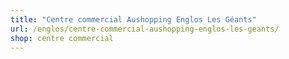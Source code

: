 ```yaml
---
title: "Centre commercial Aushopping Englos Les Géants"
url: /englos/centre-commercial-aushopping-englos-les-geants/
shop: centre commercial
---
```

